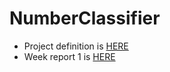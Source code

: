 
# NumberClassifier

 - Project definition is [HERE](https://github.com/hnen/NumberClassifier/blob/master/doc/project_definition.md)
 - Week report 1 is [HERE](https://github.com/hnen/NumberClassifier/blob/master/doc/week_report_1.md)
